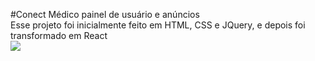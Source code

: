 #Conect Médico painel de usuário e anúncios
<br>Esse projeto foi inicialmente feito em HTML, CSS e JQuery, e depois foi transformado em React
<br><img src="https://raw.githubusercontent.com/nythrox/doctor-connect/master/github/images/screenshot_connectamed.png">
